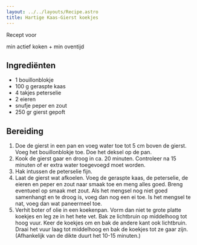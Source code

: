 ```yaml
---
layout: ../../layouts/Recipe.astro
title: Hartige Kaas-Gierst koekjes
---
```

R﻿ecept voor 

m﻿in actief koken + min oventijd

## Ingrediënten

* 1﻿ bouillonblokje
* 1﻿00 g geraspte kaas
* 4﻿ takjes peterselie
* 2﻿ eieren
* s﻿nufje peper en zout
* 2﻿50 gr gierst gepoft

## Bereiding

1. Doe de gierst in een pan en voeg water toe tot 5 cm boven de gierst. Voeg het bouillonblokje toe. Doe het deksel op de pan.
2. Kook de gierst gaar en droog in ca. 20 minuten. Controleer na 15 minuten of er extra water toegevoegd moet worden.
3. Hak intussen de peterselie fijn.
4. Laat de gierst wat afkoelen. Voeg de geraspte kaas, de peterselie, de eieren en peper en zout naar smaak toe en meng alles goed. Breng eventueel op smaak met zout. Als het mengsel nog niet goed samenhangt en te droog is, voeg dan nog een ei toe. Is het mengsel te nat, voeg dan wat paneermeel toe.
5. Verhit boter of olie in een koekenpan. Vorm dan niet te grote platte koekjes en leg ze in het hete vet. Bak ze lichtbruin op middelhoog tot hoog vuur. Keer de koekjes om en bak de andere kant ook lichtbruin. Draai het vuur laag tot middelhoog en bak de koekjes tot ze gaar zijn. (Afhankelijk van de dikte duurt het 10-15 minuten.)
